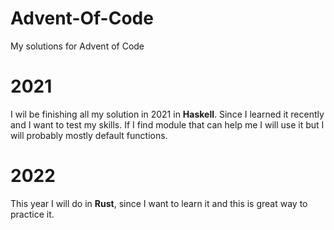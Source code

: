 # Advent-Of-Code
My solutions for Advent of Code 

# 2021
I wil be finishing all my solution in 2021 in **Haskell**. Since I learned it recently and I want to test my skills. If I find module that can help me I will use it but I will probably mostly default functions. 

# 2022 
This year I will do in **Rust**, since I want to learn it and this is great way to practice it.
